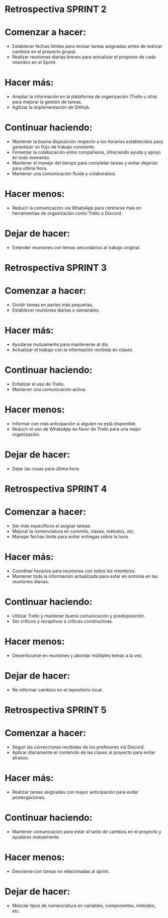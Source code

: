 # Retrospectiva SPRINT 2

# Comenzar a hacer:

- Establecer fechas límites para revisar tareas asignadas antes de realizar cambios en el proyecto grupal.
- Realizar reuniones diarias breves para actualizar el progreso de cada miembro en el Sprint.

# Hacer más:

- Ampliar la información en la plataforma de organización (Trello u otra) para mejorar la gestión de tareas.
- Agilizar la implementación de GitHub.

# Continuar haciendo:

- Mantener la buena disposición respecto a los horarios establecidos para garantizar un flujo de trabajo constante.
- Fomentar la colaboración entre compañeros, ofreciendo ayuda y apoyo en todo momento.
- Mantener el manejo del tiempo para completar tareas y evitar dejarlas para última hora.
- Mantener una comunicación fluida y colaborativa.

# Hacer menos:

- Reducir la comunicación vía WhatsApp para centrarse más en herramientas de organización como Trello o Discord.

# Dejar de hacer:

- Extender reuniones con temas secundarios al trabajo original.

# Retrospectiva SPRINT 3

# Comenzar a hacer:

- Dividir tareas en partes más pequeñas.
- Establecer reuniones diarias o semanales.

# Hacer más:

- Ayudarse mutuamente para mantenerse al día.
- Actualizar el trabajo con la información recibida en clases.

# Continuar haciendo:

- Enfatizar el uso de Trello.
- Mantener una comunicación activa.

# Hacer menos:

- Informar con más anticipación si alguien no está disponible.
- Reducir el uso de WhatsApp en favor de Trello para una mejor organización.

# Dejar de hacer:

- Dejar las cosas para última hora.

# Retrospectiva SPRINT 4

# Comenzar a hacer:

- Ser más específicos al asignar tareas.
- Mejorar la nomenclatura en commits, clases, métodos, etc.
- Manejar fechas límite para evitar entregas sobre la hora.

# Hacer más:

- Coordinar horarios para reuniones con todos los miembros.
- Mantener toda la información actualizada para estar en sintonía en las reuniones diarias.

# Continuar haciendo:

- Utilizar Trello y mantener buena comunicación y predisposición.
- Ser críticos y receptivos a críticas constructivas.

# Hacer menos:

- Desenfocarse en reuniones y abordar múltiples temas a la vez.

# Dejar de hacer:

- No informar cambios en el repositorio local.

# Retrospectiva SPRINT 5

# Comenzar a hacer:

- Seguir las correcciones recibidas de los profesores vía Discord.
- Aplicar diariamente el contenido de las clases al proyecto para evitar atrasos.

# Hacer más:

- Realizar tareas asignadas con mayor anticipación para evitar postergaciones.

# Continuar haciendo:

- Mantener comunicación para estar al tanto de cambios en el proyecto y ayudarse mutuamente.
  
# Hacer menos:

- Desviarse con tareas no relacionadas al sprint.
  
# Dejar de hacer:

- Mezclar tipos de nomenclatura en variables, componentes, métodos, etc.
